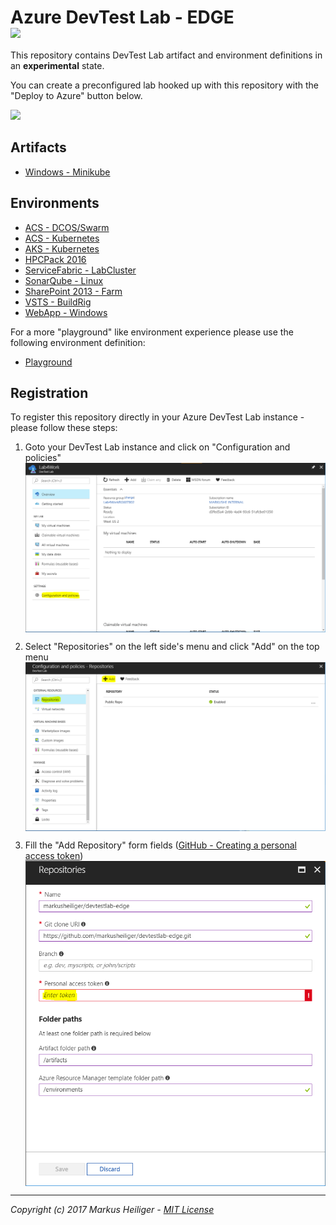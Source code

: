 ﻿# Azure DevTest Lab - EDGE <img src="https://mseng.visualstudio.com/_apis/public/build/definitions/7bfebc51-9907-4838-b87b-d6d0f62f72fa/5869/badge" style="display:block;align:right;"/>

This repository contains DevTest Lab artifact and environment definitions in an **experimental** state.  

You can create a preconfigured lab hooked up with this repository with the "Deploy to Azure" button below.

<a href="https://portal.azure.com/#create/Microsoft.Template/uri/https%3A%2F%2Fraw.githubusercontent.com%2Fmarkusheiliger%2Fdevtestlab-edge%2Fmaster%2Ffactory%2Fazuredeploy.json" target="_blank">
    <img src="http://azuredeploy.net/deploybutton.png"/>
</a>

## Artifacts

* [Windows - Minikube](https://github.com/markusheiliger/devtestlab-edge/blob/master/artifacts/windows-minikube/README.md)

## Environments

* [ACS - DCOS/Swarm](https://github.com/markusheiliger/devtestlab-edge/blob/master/environments/ACS-DCOSSwarm/README.md)
* [ACS - Kubernetes](https://github.com/markusheiliger/devtestlab-edge/blob/master/environments/ACS-Kubernetes/README.md)
* [AKS - Kubernetes](https://github.com/markusheiliger/devtestlab-edge/blob/master/environments/AKS/README.md)
* [HPCPack 2016](https://github.com/markusheiliger/devtestlab-edge/blob/master/environments/HPCPack-2016/README.md)
* [ServiceFabric - LabCluster](https://github.com/markusheiliger/devtestlab-edge/blob/master/environments/ServiceFabric-LabCluster/README.md)
* [SonarQube - Linux](https://github.com/markusheiliger/devtestlab-edge/blob/master/environments/SonarQube-Linux/README.md)
* [SharePoint 2013 - Farm](https://github.com/markusheiliger/devtestlab-edge/blob/master/environments/SP2013-Farm/README.md)
* [VSTS - BuildRig](https://github.com/markusheiliger/devtestlab-edge/blob/master/environments/VSTS-BuildRig/README.md)
* [WebApp - Windows](https://github.com/markusheiliger/devtestlab-edge/blob/master/environments/WebApp-Windows/README.md)

For a more "playground" like environment experience please use the following environment definition: 

* [Playground](https://github.com/markusheiliger/devtestlab-edge/blob/master/environments/Playground/README.md)

## Registration

To register this repository directly in your Azure DevTest Lab instance - please follow these steps:
1) Goto your DevTest Lab instance and click on "Configuration and policies"<img src="https://github.com/markusheiliger/devtestlab-edge/raw/master/images/dtl-ConfigurationAndPolicies.PNG" width="500" style="display:block;"/>

2) Select "Repositories" on the left side's menu and click "Add" on the top menu<img src="https://github.com/markusheiliger/devtestlab-edge/raw/master/images/dtl-RepositoriesAdd.PNG" width="500" style="display:block;"/>

3) Fill the "Add Repository" form fields ([GitHub - Creating a personal access token](https://help.github.com/articles/creating-a-personal-access-token-for-the-command-line/))<img src="https://github.com/markusheiliger/devtestlab-edge/raw/master/images/dtl-AddRepository.PNG" width="500" style="display:block;"/>

---

*Copyright (c) 2017 Markus Heiliger - [MIT License](https://github.com/markusheiliger/devtestlab-edge/blob/master/LICENSE)*


